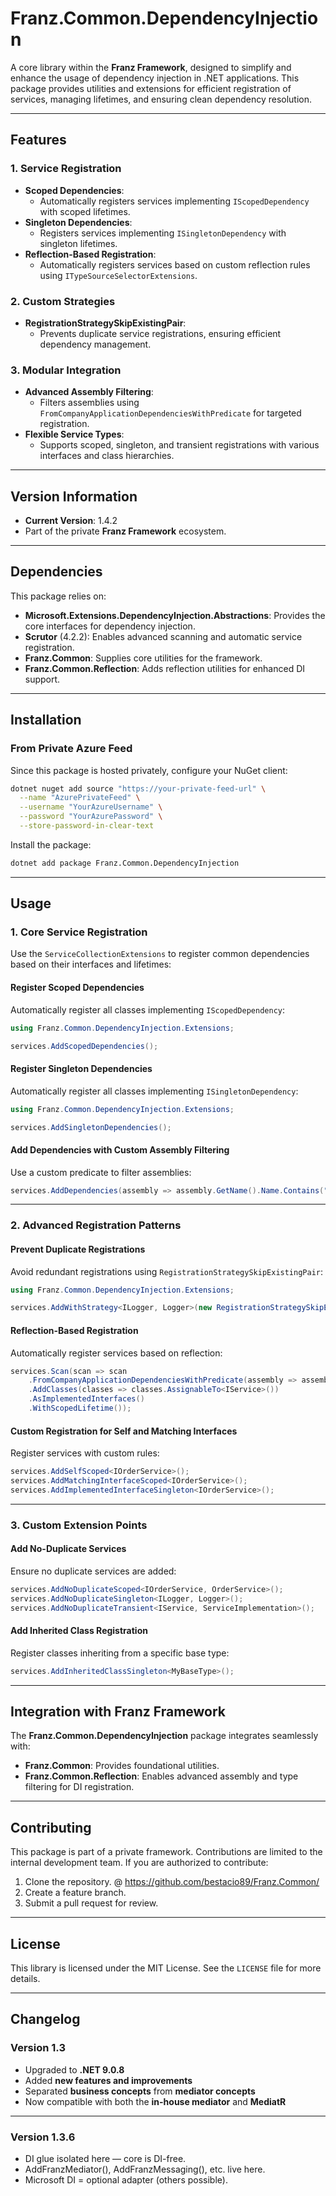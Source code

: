 ﻿# **Franz.Common.DependencyInjection**

A core library within the **Franz Framework**, designed to simplify and enhance the usage of dependency injection in .NET applications. This package provides utilities and extensions for efficient registration of services, managing lifetimes, and ensuring clean dependency resolution.

---

## **Features**

### **1. Service Registration**
- **Scoped Dependencies**:
  - Automatically registers services implementing `IScopedDependency` with scoped lifetimes.
- **Singleton Dependencies**:
  - Registers services implementing `ISingletonDependency` with singleton lifetimes.
- **Reflection-Based Registration**:
  - Automatically registers services based on custom reflection rules using `ITypeSourceSelectorExtensions`.

### **2. Custom Strategies**
- **RegistrationStrategySkipExistingPair**:
  - Prevents duplicate service registrations, ensuring efficient dependency management.

### **3. Modular Integration**
- **Advanced Assembly Filtering**:
  - Filters assemblies using `FromCompanyApplicationDependenciesWithPredicate` for targeted registration.
- **Flexible Service Types**:
  - Supports scoped, singleton, and transient registrations with various interfaces and class hierarchies.

---

## **Version Information**

- **Current Version**: 1.4.2
- Part of the private **Franz Framework** ecosystem.

---

## **Dependencies**

This package relies on:
- **Microsoft.Extensions.DependencyInjection.Abstractions**:
  Provides the core interfaces for dependency injection.
- **Scrutor** (4.2.2):
  Enables advanced scanning and automatic service registration.
- **Franz.Common**:
  Supplies core utilities for the framework.
- **Franz.Common.Reflection**:
  Adds reflection utilities for enhanced DI support.

---

## **Installation**

### **From Private Azure Feed**
Since this package is hosted privately, configure your NuGet client:

```bash
dotnet nuget add source "https://your-private-feed-url" \
  --name "AzurePrivateFeed" \
  --username "YourAzureUsername" \
  --password "YourAzurePassword" \
  --store-password-in-clear-text
```

Install the package:

```bash
dotnet add package Franz.Common.DependencyInjection  
```

---

## **Usage**

### **1. Core Service Registration**

Use the `ServiceCollectionExtensions` to register common dependencies based on their interfaces and lifetimes:

#### Register Scoped Dependencies
Automatically register all classes implementing `IScopedDependency`:
```csharp
using Franz.Common.DependencyInjection.Extensions;

services.AddScopedDependencies();
```

#### Register Singleton Dependencies
Automatically register all classes implementing `ISingletonDependency`:
```csharp
using Franz.Common.DependencyInjection.Extensions;

services.AddSingletonDependencies();
```

#### Add Dependencies with Custom Assembly Filtering
Use a custom predicate to filter assemblies:
```csharp
services.AddDependencies(assembly => assembly.GetName().Name.Contains("MyApp"));
```

---

### **2. Advanced Registration Patterns**

#### Prevent Duplicate Registrations
Avoid redundant registrations using `RegistrationStrategySkipExistingPair`:
```csharp
using Franz.Common.DependencyInjection.Extensions;

services.AddWithStrategy<ILogger, Logger>(new RegistrationStrategySkipExistingPair());
```

#### Reflection-Based Registration
Automatically register services based on reflection:
```csharp
services.Scan(scan => scan
    .FromCompanyApplicationDependenciesWithPredicate(assembly => assembly.GetName().Name.StartsWith("MyCompany"))
    .AddClasses(classes => classes.AssignableTo<IService>())
    .AsImplementedInterfaces()
    .WithScopedLifetime());
```

#### Custom Registration for Self and Matching Interfaces
Register services with custom rules:
```csharp
services.AddSelfScoped<IOrderService>();
services.AddMatchingInterfaceScoped<IOrderService>();
services.AddImplementedInterfaceSingleton<IOrderService>();
```

---

### **3. Custom Extension Points**

#### Add No-Duplicate Services
Ensure no duplicate services are added:
```csharp
services.AddNoDuplicateScoped<IOrderService, OrderService>();
services.AddNoDuplicateSingleton<ILogger, Logger>();
services.AddNoDuplicateTransient<IService, ServiceImplementation>();
```

#### Add Inherited Class Registration
Register classes inheriting from a specific base type:
```csharp
services.AddInheritedClassSingleton<MyBaseType>();
```

---

## **Integration with Franz Framework**

The **Franz.Common.DependencyInjection** package integrates seamlessly with:
- **Franz.Common**:
  Provides foundational utilities.
- **Franz.Common.Reflection**:
  Enables advanced assembly and type filtering for DI registration.

---

## **Contributing**

This package is part of a private framework. Contributions are limited to the internal development team. If you are authorized to contribute:
1. Clone the repository. @ https://github.com/bestacio89/Franz.Common/
2. Create a feature branch.
3. Submit a pull request for review.

---

## **License**

This library is licensed under the MIT License. See the `LICENSE` file for more details.

---

## **Changelog**


### Version 1.3
- Upgraded to **.NET 9.0.8**
- Added **new features and improvements**
- Separated **business concepts** from **mediator concepts**
- Now compatible with both the **in-house mediator** and **MediatR**

---

### Version 1.3.6

- DI glue isolated here — core is DI-free.
- AddFranzMediator(), AddFranzMessaging(), etc. live here.
- Microsoft DI = optional adapter (others possible).